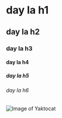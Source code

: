 # day la h1
## day la h2
### day la h3
#### day la h4
##### day la h5
###### day la h6

![Image of Yaktocat](https://octodex.github.com/images/yaktocat.png)
